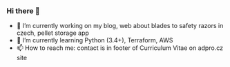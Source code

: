 ### Hi there 👋

- 🔭 I’m currently working on my blog, web about blades to safety razors in czech, pellet storage app
- 🌱 I’m currently learning Python (3.4+), Terraform, AWS
- 📫 How to reach me: contact is in footer of Curriculum Vitae on adpro.cz site


<!--
**adpro/adpro** is a ✨ _special_ ✨ repository because its `README.md` (this file) appears on your GitHub profile.

Here are some ideas to get you started:

- 🔭 I’m currently working on ...
- 🌱 I’m currently learning ...
- 👯 I’m looking to collaborate on ...
- 🤔 I’m looking for help with ...
- 💬 Ask me about ...
- 📫 How to reach me: ...
- 😄 Pronouns: ...
- ⚡ Fun fact: ...
-->
